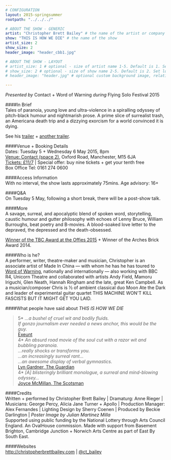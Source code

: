 ```yaml
---
# CONFIGURATION
layout: 2015-springsummer
rootpath: "../../../"

# ABOUT THE SHOW - GENERIC
artist: "Christopher Brett Bailey" # the name of the artist or company
show: "THIS IS HOW WE DIE" # the name of the show
artist_size: 2
show_size: 2
header_image: "header_cbb1.jpg"    

# ABOUT THE SHOW - LAYOUT
# artist_size: 1 # optional - size of artist name 1-5. Default is 1. Set longer names to lower values
# show_size: 2 # optional - size of show name 2-5. Default is 2. Set longer names to lower values
# header_image: "header.jpg" # optional custom background image, relative to current page

---
```

*Presented by* Contact + Word of Warning *during* Flying Solo Festival 2015         
       
####In Brief      
Tales of paranoia, young love and ultra-violence in a spiralling odyssey of pitch-black humour and nightmarish prose. A prime slice of surrealist trash, an Americana death trip and a dizzying exorcism for a world convinced it is dying.        
        
See his [trailer](http://youtu.be/-Tfv1UVH4wo) + [another trailer](http://youtu.be/N3K2mqQsmDk).              
        
####Venue + Booking Details    
Dates: Tuesday 5 + Wednesday 6 May 2015, 8pm         
[Venue: Contact (space 2)](http://contactmcr.com/visit/getting-here), Oxford Road, Manchester, M15 6JA        
[Tickets: £11/7](http://contactmcr.com/whats-on/35093-fs15-christopher-brett-bailey-this-is-how-we-die/booking) | Special offer: buy nine tickets + get your tenth free        
Box Office Tel: 0161 274 0600         
        
####Access Information        
With no interval, the show lasts approximately 75mins. Age advisory: 16+        
        
####Q&A        
On Tuesday 5 May, following a short break, there will be a post-show talk.
        
####More            
A savage, surreal, and apocalyptic blend of spoken word, storytelling, caustic humour and gutter philosophy with echoes of Lenny Bruce, William Burroughs, beat poetry and B-movies. A blood-soaked love letter to the depraved, the depressed and the death-obsessed.         
        
[Winner of the TBC Award at the Offies 2015](http://www.offwestend.com/index.php/news/view/213) + Winner of the Arches Brick Award 2014.         
        
####Who is he?     
A performer, writer, theatre-maker and musician, Christopher is an associate artist of Made In China — with whom he has he has toured to [Word of Warning](/archive/2012-autumnwinter/madeinchina), nationally and internationally — also working with BBC R4, Unicorn Theatre and collaborated with artists Andy Field, Mamoru Iriguchi, Glen Neath, Hannah Ringham and the late, great Ken Campbell. As a musician/composer Chris is ½ of ambient classical duo Moon Ate the Dark and leader of experimental guitar quartet THIS MACHINE WON'T KILL FASCISTS BUT IT MIGHT GET YOU LAID.          
         
####What people have said about *THIS IS HOW WE DIE*        
>5\* *…a bushel of cruel wit and bodily fluids.<br>If gonzo journalism ever needed a news anchor, this would be the guy.*<br>[Exeunt](http://exeuntmagazine.com/reviews/this-is-how-we-die)        
>4\* *An absurd road movie of the soul cut with a razor wit and bubbling paranoia.<br>…really shocks or transforms you.<br>…an increasingly surreal rant…<br>…an awesome display of verbal gymnastics.*<br>[Lyn Gardner, The Guardian](http://www.theguardian.com/stage/2014/jun/20/this-is-how-we-die-review-bubbling-paranoia)        
>4\* *[A] blisteringly brilliant monologue, a surreal and mind-blowing odyssey…*<br>[Joyce McMillan, The Scotsman](http://www.wow247.co.uk/blog/2014/08/08/pretty-ugly-this-is-how-we-die-if-destroyed-still-true-karaoke)        
        
####Credits        
Written + performed by Christopher Brett Bailey | Dramaturg: Anne Rieger | Musicians: George Percy, Alicia Jane Turner + Apollo | Production Manager: Alex Fernandes | Lighting Design by Sherry Coenen | Produced by Beckie Darlington | *Poster Image by Julian Martinez Milla*<br>Supported using public funding by the National Lottery through Arts Council England. An OvalHouse commission. Made with support from Basement Brighton, Cambridge Junction + Norwich Arts Centre as part of East By South East.       
        
####Websites        
<http://christopherbrettbailey.com> | [@ct_bailey](http://twitter.com/ct_bailey)
